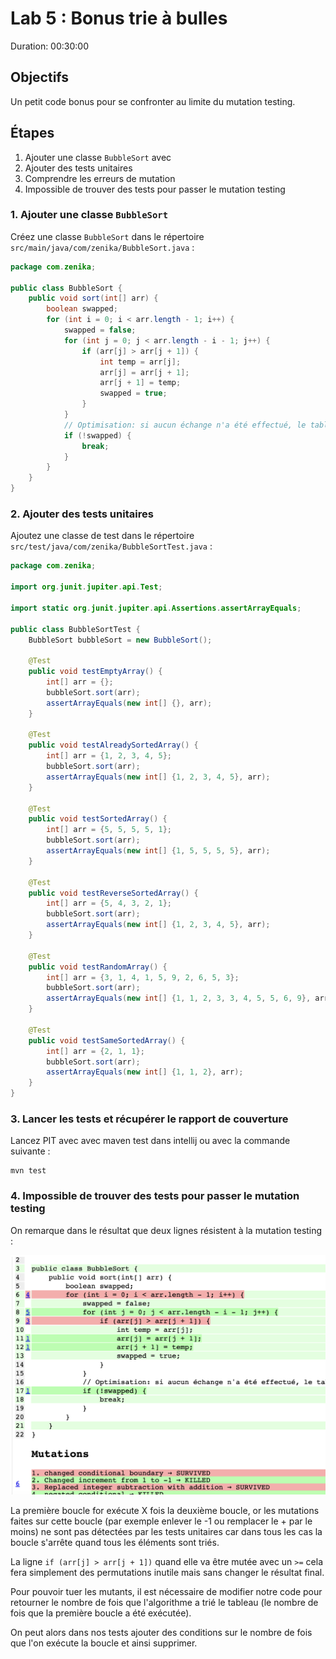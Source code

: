 # Lab 5 : Bonus trie à bulles
Duration: 00:30:00

## Objectifs
Un petit code bonus pour se confronter au limite du mutation testing.

## Étapes
1. Ajouter une classe `BubbleSort` avec
2. Ajouter des tests unitaires
3. Comprendre les erreurs de mutation
4. Impossible de trouver des tests pour passer le mutation testing

### 1. Ajouter une classe `BubbleSort`
Créez une classe `BubbleSort` dans le répertoire `src/main/java/com/zenika/BubbleSort.java` :

```java
package com.zenika;

public class BubbleSort {
    public void sort(int[] arr) {
        boolean swapped;
        for (int i = 0; i < arr.length - 1; i++) {
            swapped = false;
            for (int j = 0; j < arr.length - i - 1; j++) {
                if (arr[j] > arr[j + 1]) {
                    int temp = arr[j];
                    arr[j] = arr[j + 1];
                    arr[j + 1] = temp;
                    swapped = true;
                }
            }
            // Optimisation: si aucun échange n'a été effectué, le tableau est déjà trié
            if (!swapped) {
                break;
            }
        }
    }
}
```

### 2. Ajouter des tests unitaires

Ajoutez une classe de test dans le répertoire `src/test/java/com/zenika/BubbleSortTest.java` :

```java
package com.zenika;

import org.junit.jupiter.api.Test;

import static org.junit.jupiter.api.Assertions.assertArrayEquals;

public class BubbleSortTest {
    BubbleSort bubbleSort = new BubbleSort();

    @Test
    public void testEmptyArray() {
        int[] arr = {};
        bubbleSort.sort(arr);
        assertArrayEquals(new int[] {}, arr);
    }

    @Test
    public void testAlreadySortedArray() {
        int[] arr = {1, 2, 3, 4, 5};
        bubbleSort.sort(arr);
        assertArrayEquals(new int[] {1, 2, 3, 4, 5}, arr);
    }

    @Test
    public void testSortedArray() {
        int[] arr = {5, 5, 5, 5, 1};
        bubbleSort.sort(arr);
        assertArrayEquals(new int[] {1, 5, 5, 5, 5}, arr);
    }

    @Test
    public void testReverseSortedArray() {
        int[] arr = {5, 4, 3, 2, 1};
        bubbleSort.sort(arr);
        assertArrayEquals(new int[] {1, 2, 3, 4, 5}, arr);
    }

    @Test
    public void testRandomArray() {
        int[] arr = {3, 1, 4, 1, 5, 9, 2, 6, 5, 3};
        bubbleSort.sort(arr);
        assertArrayEquals(new int[] {1, 1, 2, 3, 3, 4, 5, 5, 6, 9}, arr);
    }

    @Test
    public void testSameSortedArray() {
        int[] arr = {2, 1, 1};
        bubbleSort.sort(arr);
        assertArrayEquals(new int[] {1, 1, 2}, arr);
    }
}
```

### 3. Lancer les tests et récupérer le rapport de couverture

Lancez PIT avec avec maven test dans intellij ou avec la commande suivante :

```shell
mvn test
```

### 4. Impossible de trouver des tests pour passer le mutation testing

On remarque dans le résultat que deux lignes résistent à la mutation testing :

![Mutation testing Bubble Sort result](./assets/bubble-sort-result.png)

La première boucle for exécute X fois la deuxième boucle, or les mutations faites sur cette boucle (par exemple enlever le -1 ou remplacer le + par le moins) ne sont pas détectées par les tests unitaires car dans tous les cas la boucle s'arrête quand tous les éléments sont triés.

La ligne `if (arr[j] > arr[j + 1])` quand elle va être mutée avec un `>=` cela fera simplement des permutations inutile mais sans changer le résultat final.

Pour pouvoir tuer les mutants, il est nécessaire de modifier notre code pour retourner le nombre de fois que l'algorithme a trié le tableau (le nombre de fois que la première boucle a été exécutée).

On peut alors dans nos tests ajouter des conditions sur le nombre de fois que l'on exécute la boucle et ainsi supprimer.
